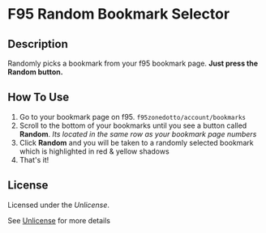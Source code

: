 # F95 Random Bookmark Selector

## Description

Randomly picks a bookmark from your f95 bookmark page. **Just press the Random button.**
 

## How To Use
1. Go to your bookmark page on f95. `f95zonedotto/account/bookmarks`
2. Scroll to the bottom of your bookmarks until you see a button called **Random**. _Its located in the same row as your bookmark page numbers_
3. Click **Random** and you will be taken to a randomly selected bookmark which is highlighted in red & yellow shadows
4. That's it!

## License
Licensed under the *Unlicense*.

See [Unlicense](https://github.com/ZimCodes/bonus/blob/main/LICENSE) for more details